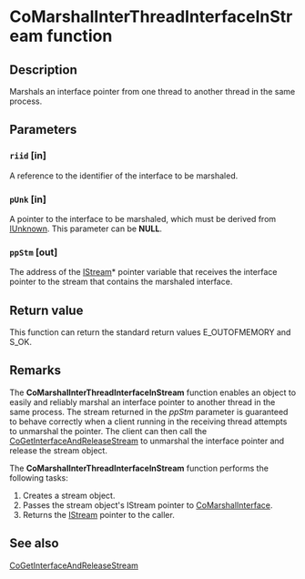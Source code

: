 # CoMarshalInterThreadInterfaceInStream function

## Description

Marshals an interface pointer from one thread to another thread in the same process.

## Parameters

### `riid` [in]

A reference to the identifier of the interface to be marshaled.

### `pUnk` [in]

A pointer to the interface to be marshaled, which must be derived from [IUnknown](https://learn.microsoft.com/windows/desktop/api/unknwn/nn-unknwn-iunknown). This parameter can be **NULL**.

### `ppStm` [out]

The address of the [IStream](https://learn.microsoft.com/windows/desktop/api/objidl/nn-objidl-istream)* pointer variable that receives the interface pointer to the stream that contains the marshaled interface.

## Return value

This function can return the standard return values E_OUTOFMEMORY and S_OK.

## Remarks

The **CoMarshalInterThreadInterfaceInStream** function enables an object to easily and reliably marshal an interface pointer to another thread in the same process. The stream returned in the *ppStm* parameter is guaranteed to behave correctly when a client running in the receiving thread attempts to unmarshal the pointer. The client can then call the [CoGetInterfaceAndReleaseStream](https://learn.microsoft.com/windows/desktop/api/combaseapi/nf-combaseapi-cogetinterfaceandreleasestream) to unmarshal the interface pointer and release the stream object.

The **CoMarshalInterThreadInterfaceInStream** function performs the following tasks:

1. Creates a stream object.
2. Passes the stream object's IStream pointer to [CoMarshalInterface](https://learn.microsoft.com/windows/desktop/api/combaseapi/nf-combaseapi-comarshalinterface).
3. Returns the [IStream](https://learn.microsoft.com/windows/desktop/api/objidl/nn-objidl-istream) pointer to the caller.

## See also

[CoGetInterfaceAndReleaseStream](https://learn.microsoft.com/windows/desktop/api/combaseapi/nf-combaseapi-cogetinterfaceandreleasestream)